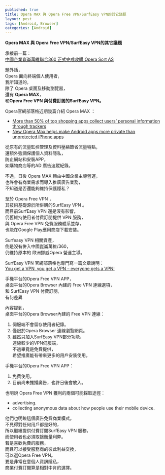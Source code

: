 ```yaml
---
published: true
title: Opera MAX 與 Opera Free VPN/SurfEasy VPN的其它議題
layout: post
tags: [Android, Browser]
categories: [Android]
---
```


**Opera MAX 與 Opera Free VPN/SurfEasy VPN的其它議題**

承接前一篇：    
[中國企業崑崙萬維聯合360 正式完成收購 Opera  Sort AS][1]    
    
題外話，    
Opera 面向終端個人使用者，    
我所知道的，    
除了 Opera 桌面及移動瀏覽器，    
還有 **Opera MAX**，    
和**Opera Free VPN 與付費訂閱的SurfEasy VPN。**    

Opera官網部落格近期幾篇介紹 Opera MAX ：    

 * [More than 50% of top shopping apps collect users’ personal information through trackers][2]   
 * [New Opera Max helps make Android apps more private than unprotected iPhone apps][3]   
    
從原有的流量監控管理及資料壓縮節省流量特點，    
還額外強調保護個人資料隱私，    
防止網站和安裝APP，   
如購物商店等的AD 廣告追蹤紀錄。   
    
不過，日後 Opera MAX 轉由中國企業主導營運，   
也許會有商業需求而導入推廣廣告業務，    
不知道是否還能夠維持保護隱私？   
    
至於 Opera Free VPN ，   
其技術基礎源於所併購的SurfEasy VPN 。   
而目前SurfEasy VPN 還是沒有影響，   
仍舊維持使用者付費訂閱提供 VPN 服務，   
與 Opera Free VPN 免費服務體系並存，    
也能在Google Play應用商店下載安裝。   
    
Surfeasy VPN 相關資產，    
倒是沒有併入中國崑崙萬維/360，   
仍維持原本的 歐洲挪威Opera 營運主導。    

SurfEasy VPN 官網部落格也專門寫一篇文章說明：   
[You get a VPN, you get a VPN – everyone gets a VPN!][4]    

手機平台的Opera Free VPN APP，    
桌面平台的Opera Browser 內建的 Free VPN 連線選項，   
和 SurfEasy VPN 付費訂閱，    
有何差異  
    
內容提到，   
桌面平台的Opera Browser內建的 Free VPN 連線：    

  1. 伺服端不會留存使用者紀錄。    
  2. 僅限於Opera Browser 連線瀏覽網頁。   
  3. 雖然只加入SurfEasy VPN部分功能，   
       連線較少的VPN伺服端，   
       不過畢竟是免費提供，   
       希望推廣能有帶來更多的用戶安裝使用。   

手機平台的Opera Free VPN APP：    

  1. 免費使用。    
  2. 目前尚未推播廣告，也許日後會放入。    

也明說 Opera Free VPN 獲利的兩個可能採取途徑：   

   * advertising.   
   * collecting anonymous data about how people use their mobile device.    

他們也明瞭這個廣告免費商業模式，    
不見得對任何用戶都是好的，   
所以繼續提供付費訂閱SurfEasy VPN 服務，    
而使用者也必須取捨衡量利弊。    
若是喜歡免費的服務，    
而且可以接受服務商的彼此利益交換，   
可以選Opera Free VPN。    
要是非常在意個人資訊隱私，   
商業付費訂閱算是相對中肯的選擇。    

[1]: https://shengshampoo.github.io/android/2016/11/07/kunlun-takeover-operasoftas.html
[2]: https://www.opera.com/blogs/news/2016/11/protect-your-data-while-shopping-online/
[3]: https://www.opera.com/blogs/mobile/2016/10/app-privacy-opera-max-android-iphone/
[4]: https://www.surfeasy.com/blog/get-vpn-get-vpn-everyone-gets-vpn/
